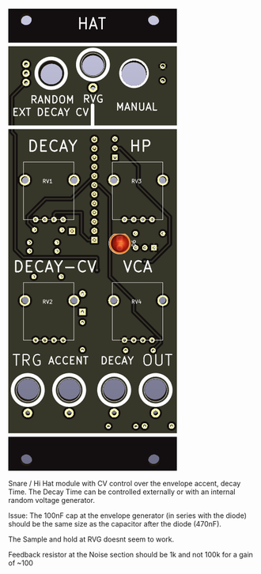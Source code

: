 ![](https://raw.githubusercontent.com/Fihdi/Eurorack/main/Hat/Hat-Front.png)

Snare / Hi Hat module with CV control over the envelope accent, decay Time. The Decay Time can be controlled externally or with an internal random voltage generator.

Issue: The 100nF cap at the envelope generator (in series with the diode) should be the same size as the capacitor after the diode (470nF).

The Sample and hold at RVG doesnt seem to work.

Feedback resistor at the Noise section should be 1k and not 100k for a gain of ~100
